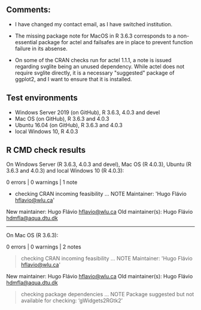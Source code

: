 ## Comments:

* I have changed my contact email, as I have switched institution.

* The missing package note for MacOS in R 3.6.3 corresponds to a non-essential 
  package for actel and failsafes are in place to prevent function failure 
  in its absense.

* On some of the CRAN checks run for actel 1.1.1, a note is issued regarding 
  svglite being an unused dependency. While actel does not require svglite 
  directly, it is a necessary "suggested" package of ggplot2, and I want 
  to ensure that it is installed.

## Test environments

* Windows Server 2019 (on GitHub), R 3.6.3, 4.0.3 and devel
* Mac OS (on GitHub), R 3.6.3 and 4.0.3
* Ubuntu 16.04 (on GitHub), R 3.6.3 and 4.0.3
* local Windows 10, R 4.0.3


## R CMD check results

On Windows Server (R 3.6.3, 4.0.3 and devel), Mac OS (R 4.0.3),
Ubuntu (R 3.6.3 and 4.0.3) and local Windows 10 (R 4.0.3):

0 errors | 0 warnings | 1 note

* checking CRAN incoming feasibility ... NOTE
Maintainer: 'Hugo Flávio <hflavio@wlu.ca>'

New maintainer:
  Hugo Flávio <hflavio@wlu.ca>
Old maintainer(s):
  Hugo Flávio <hdmfla@aqua.dtu.dk>

---

On Mac OS (R 3.6.3):

0 errors | 0 warnings | 2 notes

> checking CRAN incoming feasibility ... NOTE
Maintainer: 'Hugo Flávio <hflavio@wlu.ca>'

New maintainer:
  Hugo Flávio <hflavio@wlu.ca>
Old maintainer(s):
  Hugo Flávio <hdmfla@aqua.dtu.dk>

> checking package dependencies ... NOTE
  Package suggested but not available for checking: ‘gWidgets2RGtk2’